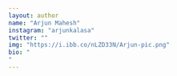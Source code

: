 ```yaml
---
layout: author
name: "Arjun Mahesh"
instagram: "arjunkalasa"
twitter: ""
img: "https://i.ibb.co/nLZD33N/Arjun-pic.png"
bio: "
"
---
```

